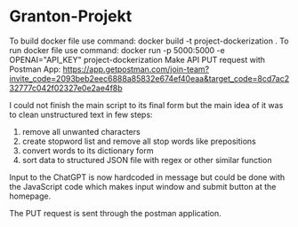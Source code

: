 # Granton-Projekt
 To build docker file use command: docker build -t project-dockerization .
 To run docker file use command: docker run -p 5000:5000 -e OPENAI="API_KEY" project-dockerization
 Make API PUT request with Postman App:
 https://app.getpostman.com/join-team?invite_code=2093beb2eec6888a85832e674ef40eaa&target_code=8cd7ac232777c042f02327e0e2ae4f8b
 
I could not finish the main script to its final form but the main idea of it was to clean unstructured text in few steps:
1. remove all unwanted characters
2. create stopword list and remove all stop words like prepositions
3. convert words to its dictionary form
4. sort data to structured JSON file with regex or other similar function

Input to the ChatGPT is now hardcoded in message but could be done with the JavaScript 
code which makes input window and submit button at the homepage.

The PUT request is sent through the postman application.